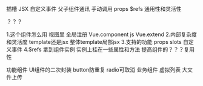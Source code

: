 插槽
JSX
自定义事件
父子组件通讯
手动调用
props
$refs
通用性和灵活性

？？？

1.这个组件怎么用 视图里 全局注册 Vue.component  js Vue.extend
2.内部复杂度和灵活度 template还是jsx  整体template局部jsx
3.支持的功能 props slots 自定义事件
4.$refs 拿到组件实例 实例上挂在一些属性和方法 提高组件的？？？复用性


功能组件 UI组件的二次封装 button防重复 radio可取消
业务组件 虚拟列表 大文件上传
